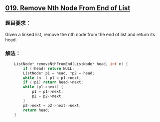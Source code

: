 ## [019. Remove Nth Node From End of List](https://leetcode.com/problems/remove-nth-node-from-end-of-list/#/description)
### 题目要求：
Given a linked list, remove the nth node from the end of list and return its head.
### 解法：
```c
	ListNode* removeNthFromEnd(ListNode* head, int n) {
		if (!head) return NULL;
		ListNode* p1 = head, *p2 = head;
		while (n--) p1 = p1->next;
		if (!p1) return head->next;
		while (p1->next) {
			p1 = p1->next;
			p2 = p2->next;
		}
		p2->next = p2->next->next;
		return head;
	}
```
